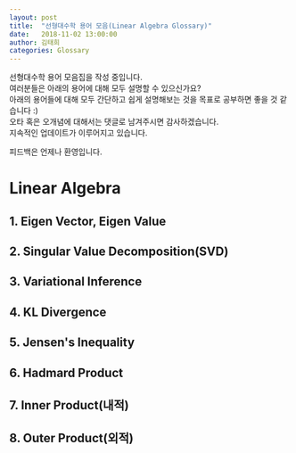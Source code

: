 ```yaml
---
layout: post
title:  "선형대수학 용어 모음(Linear Algebra Glossary)"
date:   2018-11-02 13:00:00
author: 김태희
categories: Glossary
---
```


선형대수학 용어 모음집을 작성 중입니다.  
여러분들은 아래의 용어에 대해 모두 설명할 수 있으신가요?  
아래의 용어들에 대해 모두 간단하고 쉽게 설명해보는 것을 목표로 공부하면 좋을 것 같습니다 :)  
오타 혹은 오개념에 대해서는 댓글로 남겨주시면 감사하겠습니다.  
지속적인 업데이트가 이루어지고 있습니다.  

피드백은 언제나 환영입니다.

# Linear Algebra

## 1. Eigen Vector, Eigen Value

## 2. Singular Value Decomposition(SVD)

## 3. Variational Inference

## 4. KL Divergence

## 5. Jensen's Inequality

## 6. Hadmard Product

## 7. Inner Product(내적)

## 8. Outer Product(외적)
